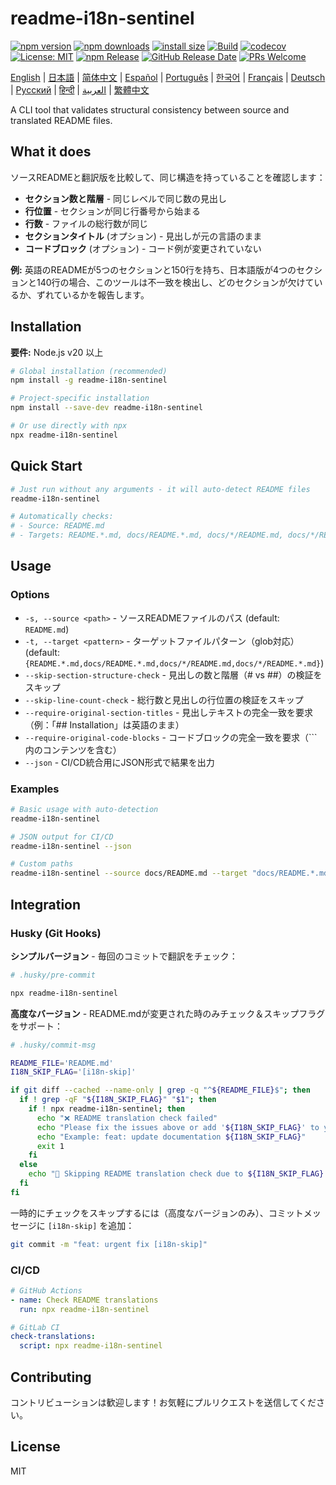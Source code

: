 # readme-i18n-sentinel

[![npm version](https://img.shields.io/npm/v/readme-i18n-sentinel.svg)](https://www.npmjs.com/package/readme-i18n-sentinel)
[![npm downloads](https://img.shields.io/npm/dm/readme-i18n-sentinel.svg)](https://www.npmjs.com/package/readme-i18n-sentinel)
[![install size](https://packagephobia.com/badge?p=readme-i18n-sentinel)](https://packagephobia.com/result?p=readme-i18n-sentinel)
[![Build](https://github.com/sugurutakahashi-1234/readme-i18n-sentinel/actions/workflows/ci-push-main.yml/badge.svg)](https://github.com/sugurutakahashi-1234/readme-i18n-sentinel/actions/workflows/ci-push-main.yml)
[![codecov](https://codecov.io/gh/sugurutakahashi-1234/readme-i18n-sentinel/graph/badge.svg)](https://codecov.io/gh/sugurutakahashi-1234/readme-i18n-sentinel)
[![License: MIT](https://img.shields.io/badge/License-MIT-yellow.svg)](https://opensource.org/licenses/MIT)
[![npm Release](https://github.com/sugurutakahashi-1234/readme-i18n-sentinel/actions/workflows/cd-npm-release.yml/badge.svg)](https://github.com/sugurutakahashi-1234/readme-i18n-sentinel/actions/workflows/cd-npm-release.yml)
[![GitHub Release Date](https://img.shields.io/github/release-date/sugurutakahashi-1234/readme-i18n-sentinel)](https://github.com/sugurutakahashi-1234/readme-i18n-sentinel/releases)
[![PRs Welcome](https://img.shields.io/badge/PRs-welcome-brightgreen.svg)](https://github.com/sugurutakahashi-1234/readme-i18n-sentinel/pulls)

[English](README.md) | [日本語](README.ja.md) | [简体中文](README.zh-CN.md) | [Español](README.es.md) | [Português](README.pt-BR.md) | [한국어](README.ko.md) | [Français](README.fr.md) | [Deutsch](README.de.md) | [Русский](README.ru.md) | [हिन्दी](README.hi.md) | [العربية](README.ar.md) | [繁體中文](README.zh-TW.md)

A CLI tool that validates structural consistency between source and translated README files.

## What it does

ソースREADMEと翻訳版を比較して、同じ構造を持っていることを確認します：
- **セクション数と階層** - 同じレベルで同じ数の見出し
- **行位置** - セクションが同じ行番号から始まる
- **行数** - ファイルの総行数が同じ
- **セクションタイトル** (オプション) - 見出しが元の言語のまま
- **コードブロック** (オプション) - コード例が変更されていない

**例:** 英語のREADMEが5つのセクションと150行を持ち、日本語版が4つのセクションと140行の場合、このツールは不一致を検出し、どのセクションが欠けているか、ずれているかを報告します。

## Installation

**要件:** Node.js v20 以上

```bash
# Global installation (recommended)
npm install -g readme-i18n-sentinel

# Project-specific installation
npm install --save-dev readme-i18n-sentinel

# Or use directly with npx
npx readme-i18n-sentinel
```

## Quick Start

```bash
# Just run without any arguments - it will auto-detect README files
readme-i18n-sentinel

# Automatically checks:
# - Source: README.md
# - Targets: README.*.md, docs/README.*.md, docs/*/README.md, docs/*/README.*.md
```

## Usage

### Options

- `-s, --source <path>` - ソースREADMEファイルのパス (default: `README.md`)
- `-t, --target <pattern>` - ターゲットファイルパターン（glob対応）(default: `{README.*.md,docs/README.*.md,docs/*/README.md,docs/*/README.*.md}`)
- `--skip-section-structure-check` - 見出しの数と階層（# vs ##）の検証をスキップ
- `--skip-line-count-check` - 総行数と見出しの行位置の検証をスキップ
- `--require-original-section-titles` - 見出しテキストの完全一致を要求（例：「## Installation」は英語のまま）
- `--require-original-code-blocks` - コードブロックの完全一致を要求（```内のコンテンツを含む）
- `--json` - CI/CD統合用にJSON形式で結果を出力

### Examples

```bash
# Basic usage with auto-detection
readme-i18n-sentinel

# JSON output for CI/CD
readme-i18n-sentinel --json

# Custom paths
readme-i18n-sentinel --source docs/README.md --target "docs/README.*.md"
```

## Integration

### Husky (Git Hooks)

**シンプルバージョン** - 毎回のコミットで翻訳をチェック：
```bash
# .husky/pre-commit

npx readme-i18n-sentinel
```

**高度なバージョン** - README.mdが変更された時のみチェック＆スキップフラグをサポート：
```bash
# .husky/commit-msg

README_FILE='README.md'
I18N_SKIP_FLAG='[i18n-skip]'

if git diff --cached --name-only | grep -q "^${README_FILE}$"; then
  if ! grep -qF "${I18N_SKIP_FLAG}" "$1"; then
    if ! npx readme-i18n-sentinel; then
      echo "❌ README translation check failed"
      echo "Please fix the issues above or add '${I18N_SKIP_FLAG}' to your commit message to skip this check."
      echo "Example: feat: update documentation ${I18N_SKIP_FLAG}"
      exit 1
    fi
  else
    echo "📖 Skipping README translation check due to ${I18N_SKIP_FLAG} flag"
  fi
fi
```

一時的にチェックをスキップするには（高度なバージョンのみ）、コミットメッセージに `[i18n-skip]` を追加：
```bash
git commit -m "feat: urgent fix [i18n-skip]"
```

### CI/CD

```yaml
# GitHub Actions
- name: Check README translations
  run: npx readme-i18n-sentinel

# GitLab CI
check-translations:
  script: npx readme-i18n-sentinel
```

## Contributing

コントリビューションは歓迎します！お気軽にプルリクエストを送信してください。

## License

MIT
